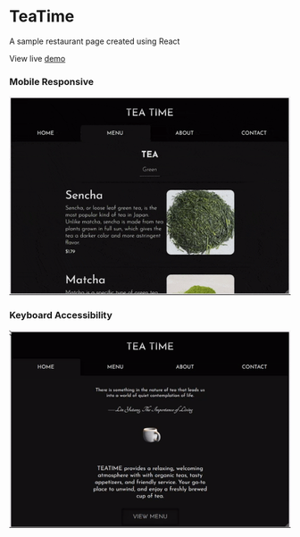 # TeaTime
A sample restaurant page created using React

View live [demo](https://sher-s7.github.io/react-restaurant-page/)

### Mobile Responsive
![mobileresponsive.gif](readme/mobileresponsive.gif)


### Keyboard Accessibility
![accessibility.gif](readme/accessibility.gif)
